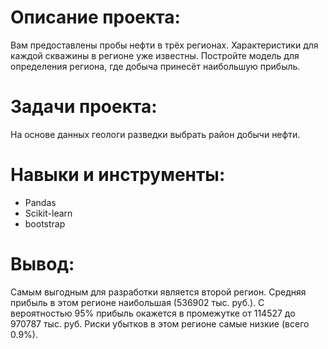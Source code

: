 # Описание проекта: #
Вам предоставлены пробы нефти в трёх регионах. Характеристики для каждой скважины в регионе уже известны. Постройте модель для определения региона, где добыча принесёт наибольшую прибыль. 

# Задачи проекта: #
На основе данных геологи разведки выбрать район добычи нефти.

# Навыки и инструменты: #
* Pandas
* Scikit-learn
* bootstrap

# Вывод: #
Самым выгодным для разработки является второй регион. Средняя прибыль в этом регионе наибольшая (536902 тыс. руб.). С вероятностью 95% прибыль окажется в промежутке от 114527 до 970787 тыс. руб. Риски убытков в этом регионе самые низкие (всего 0.9%).
